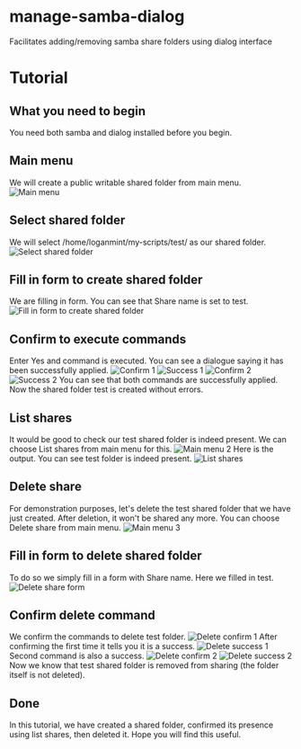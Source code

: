 # manage-samba-dialog
Facilitates adding/removing samba share folders using dialog interface

# Tutorial

## What you need to begin
You need both samba and dialog installed before you begin.

## Main menu
We will create a public writable shared folder from main menu.
![Main menu](http://pennowebdesign.com/pics_for_manage_samba/main%20menu.png)

## Select shared folder
We will select /home/loganmint/my-scripts/test/ as our shared folder.
![Select shared folder](http://pennowebdesign.com/pics_for_manage_samba/select%20directory.png)

## Fill in form to create shared folder
We are filling in form. You can see that Share name is set to test.
![Fill in form to create shared folder](http://pennowebdesign.com/pics_for_manage_samba/add%20shared%20folder%20form.png)

## Confirm to execute commands
Enter Yes and command is executed. You can see a dialogue saying it has been successfully applied.
![Confirm 1](http://pennowebdesign.com/pics_for_manage_samba/confirm%201.png)
![Success 1](http://pennowebdesign.com/pics_for_manage_samba/success%201.png)
![Confirm 2](http://pennowebdesign.com/pics_for_manage_samba/confirm%202.png)
![Success 2](http://pennowebdesign.com/pics_for_manage_samba/success%202.png)
You can see that both commands are successfully applied. Now the shared folder test is created without errors.

## List shares
It would be good to check our test shared folder is indeed present. We can choose List shares from main menu for this.
![Main menu 2](http://pennowebdesign.com/pics_for_manage_samba/main%20menu%202.png)
Here is the output. You can see test folder is indeed present.
![List shares](http://pennowebdesign.com/pics_for_manage_samba/list%20shares.png)

## Delete share
For demonstration purposes, let's delete the test shared folder that we have just created. After deletion, it won't be shared any more.
You can choose Delete share from main menu.
![Main menu 3](http://pennowebdesign.com/pics_for_manage_samba/main%20menu%203.png)

## Fill in form to delete shared folder
To do so we simply fill in a form with Share name. Here we filled in test.
![Delete share form](http://pennowebdesign.com/pics_for_manage_samba/delete%20share%20form.png)

## Confirm delete command
We confirm the commands to delete test folder.
![Delete confirm 1](http://pennowebdesign.com/pics_for_manage_samba/delete%20share%20confirm.png)
After confirming the first time it tells you it is a success.
![Delete success 1](http://pennowebdesign.com/pics_for_manage_samba/success%203.png)
Second command is also a success.
![Delete confirm 2](http://pennowebdesign.com/pics_for_manage_samba/delete%20share%20confirm%202.png)
![Delete success 2](http://pennowebdesign.com/pics_for_manage_samba/success%204.png)
Now we know that test shared folder is removed from sharing (the folder itself is not deleted).

## Done
In this tutorial, we have created a shared folder, confirmed its presence using list shares, then deleted it. Hope you will find this useful. 

